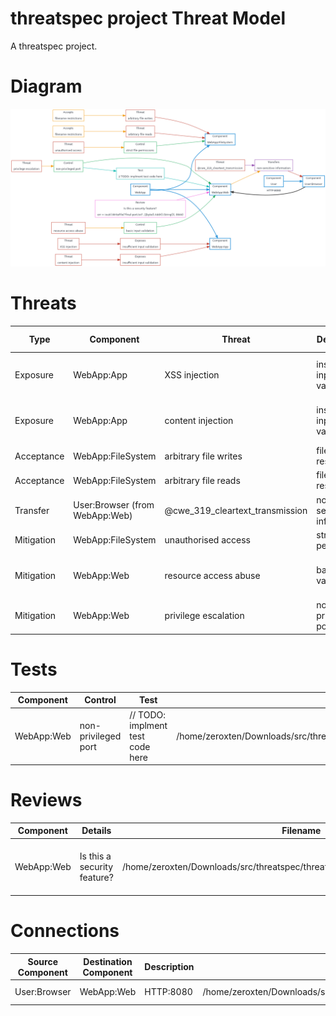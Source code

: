 # threatspec project Threat Model

A threatspec project.


# Diagram
![Threat Model Diagram](ThreatModel.md.png)


# Threats

| Type | Component | Threat | Description | Test Count | File | Source |
| ---- | --------- | ------ | ----------- | ---------- | ---- | ------ |
| Exposure | WebApp:App | XSS injection | insufficient input validation | | /home/zeroxten/Downloads/src/threatspec/threatspec_example_report/simple_web.go:53 | func editHandler(w http.ResponseWriter, r *http.Request, title string) { |
| Exposure | WebApp:App | content injection | insufficient input validation | | /home/zeroxten/Downloads/src/threatspec/threatspec_example_report/simple_web.go:62 | func saveHandler(w http.ResponseWriter, r *http.Request, title string) { |
| Acceptance | WebApp:FileSystem | arbitrary file writes | filename restrictions | | /home/zeroxten/Downloads/src/threatspec/threatspec_example_report/simple_web.go:27 | func (p *Page) save() error { |
| Acceptance | WebApp:FileSystem | arbitrary file reads | filename restrictions | | /home/zeroxten/Downloads/src/threatspec/threatspec_example_report/simple_web.go:34 | func loadPage(title string) (*Page, error) { |
| Transfer | User:Browser (from WebApp:Web) | @cwe_319_cleartext_transmission | non-sensitive information | | /home/zeroxten/Downloads/src/threatspec/threatspec_example_report/simple_web.go:98 | func main() { |
| Mitigation | WebApp:FileSystem | unauthorised access | strict file permissions | 0 | /home/zeroxten/Downloads/src/threatspec/threatspec_example_report/simple_web.go:28 | func (p *Page) save() error { |
| Mitigation | WebApp:Web | resource access abuse | basic input validation | 0 | /home/zeroxten/Downloads/src/threatspec/threatspec_example_report/simple_web.go:85 | func makeHandler(fn func(http.ResponseWriter, *http.Request, string)) http.HandlerFunc { |
| Mitigation | WebApp:Web | privilege escalation | non-privileged port | 1 | /home/zeroxten/Downloads/src/threatspec/threatspec_example_report/simple_web.go:97 | func main() { |


# Tests

| Component | Control | Test | File |
| --------- | ------- | ---- | ---- |
| WebApp:Web | non-privileged port | // TODO: implment test code here | /home/zeroxten/Downloads/src/threatspec/threatspec_example_report/simple_web.go:123 |


# Reviews

| Component | Details | Filename | Line | Code |
| --------- | ------- | -------- | ---- | ---- |
| WebApp:Web | Is this a security feature? | /home/zeroxten/Downloads/src/threatspec/threatspec_example_report/simple_web.go | 110 | err = ioutil.WriteFile("final-port.txt", []byte(l.Addr().String()), 0644) |


# Connections

| Source Component | Destination Component | Description | File | Source |
| ---------------- | --------------------- | ----------- | ---- | ------ |
| User:Browser | WebApp:Web | HTTP:8080 | /home/zeroxten/Downloads/src/threatspec/threatspec_example_report/simple_web.go:119 | http.ListenAndServe(":8080", nil) |
